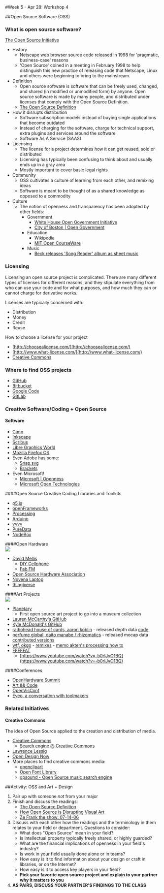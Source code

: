 #Week 5 - Apr 28: Workshop 4

##Open Source Software (OSS)

### What is open source software?

[The Open Source Initiative](http://opensource.org/)

* History
    * Netscape web browser source code released in 1998 for 'pragmatic, business-case' reasons
    * 'Open Source' coined in a meeting in February 1998 to help distinguish this new practice of releasing code that Netscape, Linux and others were beginning to bring to the mainstream.
* Definition
    * Open source software is software that can be freely used, changed, and shared (in modified or unmodified form) by anyone. Open source software is made by many people, and distributed under licenses that comply with the Open Source Definition.
    * [The Open Source Definition](http://opensource.org/osd)
* How it disrupts distribution
    * Software subscription models instead of buying single applications that become outdated
    * Instead of charging for the software, charge for technical support, extra plugins and services around the software
    * Software As A Service (SAAS)
* Licensing
    * The license for a project determines how it can get reused, sold or distributed
    * Licensing has typically been confusing to think about and usually ends up in a gray area
    * Mostly important to cover basic legal rights
* Community
    * OSS cultivates a culture of learning from each other, and remixing ideas
    * Software is meant to be thought of as a shared knowledge as opposed to a commodity
* Culture
    * The notion of openness and transparency has been adopted by other fields:
        * Government
            * [White House Open Government Initiative](http://www.whitehouse.gov/open)
            * [City of Boston | Open Government](http://www.cityofboston.gov/open/)
        * Education
            * [Wikipedia](http://www.wikipedia.org)
            * [MIT Open CourseWare](http://ocw.mit.edu/index.htm)
        * Music
            * [Beck releases 'Song Reader' album as sheet music](http://www.npr.org/2012/12/29/168263920/beck-explains-song-reader-an-album-fans-perform-themselves)


### Licensing

Licensing an open source project is complicated.  There are many different types of licenses for different reasons, and they stipulate everything from who can use your code and for what purposes, and how much they can or cannot charge for derivative works.  

Licenses are typically concerned with:
  - Distribution
  - Money
  - Credit
  - Reuse

How to choose a license for your project
  - [http://choosealicense.com/](http://choosealicense.com/)
  - [http://www.what-license.com/](http://www.what-license.com/)
  - [Creative Commons](http://creativecommons.org/)

### Where to find OSS projects

* [GitHub](http://www.github.com)
* [Bitbucket](http://www.bitbucket.com)
* [Google Code](https://code.google.com/)
* [GitLab](https://www.gitlab.com/)

### Creative Software/Coding + Open Source

#### Software
* [Gimp](http://www.gimp.org/)
* [Inkscape](http://www.inkscape.org/en/)
* [Scribus](http://www.scribus.net/canvas/Scribus)
* [Libre Graphics World](http://libregraphicsworld.org/)
* [Mozilla Firefox OS](http://www.mozilla.org/en-US/firefox/os/)
* Even Adobe has some:
    * [Snap.svg](http://snapsvg.io/)
    * [Brackets](http://brackets.io/)
* Even Microsoft!
    * [Microsoft | Openness](http://www.microsoft.com/en-us/openness/default.aspx#home)
    * [Microsoft Open Technologies](http://msopentech.com/projects)

####Open Source Creative Coding Libraries and Toolkits
* [p5.js](http://p5js.org/)
* [openFrameworks](http://www.openframeworks.cc)
* [Processing](http://www.processing.org)
* [Arduino](http://www.arduino.cc)
* [vvvv](http://vvvv.org/)
* [PureData](http://puredata.info/)
* [NodeBox](http://nodebox.net/)

####Open Hardware  
![](http://web.media.mit.edu/~mellis/fabfm/fabfm384.jpg)
* [David Mellis](http://web.media.mit.edu/~mellis/)
    * [DIY Cellphone](http://web.media.mit.edu/~mellis/cellphone/)
    * [Fab FM](http://web.media.mit.edu/~mellis/fabfm/)
* [Open Source Hardware Association](http://www.oshwa.org/)
* [Novena Laptop](http://www.crowdsupply.com/kosagi/novena-open-laptop)
* [thingiverse](thingiverse.com)

####Art Projects  
![](http://www.blogcdn.com//media/2011/05/planetfoo-1-cjr.jpg)
* [Planetary](http://www.cooperhewitt.org/planetary-bloom)
    * First open source art project to go into a museum collection
* [Lauren McCarthy's GitHub](https://github.com/lmccart)
* [Kyle McDonald's GitHub](https://github.com/kylemcdonald)
* [radiohead house of cards, aaron koblin](http://www.aaronkoblin.com/work/rh/) - released depth data [code](https://code.google.com/p/radiohead/)
* [perfume global, daito manabe / rhizomatics](http://perfume-global.com/) - released mocap data [contributed versions](http://perfume-global.com/project.html)
* [wtf, okgo](http://okgo.net/2010/01/20/wtf-video-remix-project/) - [remixes](https://www.youtube.com/results?search_query=okgo+wtf+remix) - [memo akten's processing how to](http://www.memo.tv/okgo-wtf-effect/)
* [FFFFFAT](http://fffff.at/)
    * [https://www.youtube.com/watch?v=-b0rlJvO1BQ](https://www.youtube.com/watch?v=-b0rlJvO1BQ)

####Conferences
* [OpenHardware Summit](http://2013.oshwa.org/)
* [Art && Code](http://www.flong.com/projects/artandcode/)
* [OpenVisConf](http://openvisconf.com/)
* [Eyeo, a conversation with toolmakers](https://vimeo.com/70833521)

### Related Initiatives

#### Creative Commons

The idea of Open Source applied to the creation and distribution of media.

* [Creative Commons](http://creativecommons.org/)
    * [Search engine @ Creative Commons](http://search.creativecommons.org/)
* [Lawrence Lessig](http://www.lessig.org/)
* [Open Design Now](http://opendesignnow.org)
* More places to find creative commons media:
    * [openclipart](http://openclipart.org/)
    * [Open Font Library](http://openfontlibrary.org/en)
    * [opsound - Open Source music search engine](http://opsound.org/)


##Activity: OSS and Art + Design
1. Pair up with someone *not* from your major
2. Finish and discuss the readings:
    * [The Open Source Definition](http://opensource.org/osd)
    * [How Open Source is Disrupting Visual Art](http://thecreatorsproject.vice.com/blog/how-open-source-is-disrupting-visual-art)
    * [Ze Frank the show: 07-14-06](http://www.zefrank.com/thewiki/the_show:_07-14-06)
3. Discuss with each other how the readings and the terminology in them relates to your field or department.  Questions to consider:
    * What does "Open Source" mean in your field?
    * Is intellectual property typically freely shared, or highly guarded?
    * What are the financial implications of openness in your field's industry?
    * Is work in your field usually done alone or in teams?
    * How easy is it to find information about your design or craft in libraries, or on the Internet?
    * How easy is it to access key players in your field?
    * **Pick your favorite open source project and explain to your partner why it matters to you**
4. **AS PAIRS, DISCUSS YOUR PARTNER'S FINDINGS TO THE CLASS**


